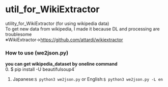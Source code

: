 # util_for_WikiExtractor
utility_for_WikiExtractor (for using wikipedia data)  
To get new data from wikipedia, I made it because DL and processing are troublesome  
※WikiExtractor→https://github.com/attardi/wikiextractor  

### How to use (we2json.py)
**you can get wikipedia_dataset by oneline command**  
0. $ pip install -U beautifulsoup4`  
1. Japanese:`$ python3 we2json.py` or English:`$ python3 we2json.py -L en`  
